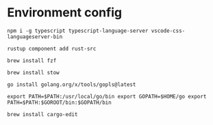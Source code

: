 # Environment config

`npm i -g typescript typescript-language-server vscode-css-languageserver-bin`

`rustup component add rust-src`

`brew install fzf`

`brew install stow`

`go install golang.org/x/tools/gopls@latest`

`export PATH=$PATH:/usr/local/go/bin
 export GOPATH=$HOME/go
 export PATH=$PATH:$GOROOT/bin:$GOPATH/bin`

`brew install cargo-edit`
